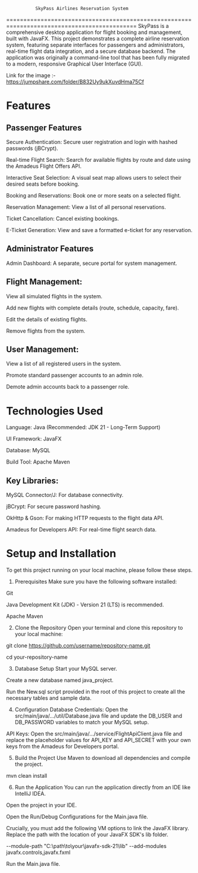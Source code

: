                SkyPass Airlines Reservation System
============================================================================================
SkyPass is a comprehensive desktop application for flight booking and management, built with JavaFX. This project demonstrates a complete airline reservation system, featuring separate interfaces for passengers and administrators, real-time flight data integration, and a secure database backend. The application was originally a command-line tool that has been fully migrated to a modern, responsive Graphical User Interface (GUI).

Link for the image :-   https://jumpshare.com/folder/B832Uy9ukXuvdHma75Cf

                
Features
===========

Passenger Features
----------------------

Secure Authentication: Secure user registration and login with hashed passwords (jBCrypt).

Real-time Flight Search: Search for available flights by route and date using the Amadeus Flight Offers API.

Interactive Seat Selection: A visual seat map allows users to select their desired seats before booking.

Booking and Reservations: Book one or more seats on a selected flight.

Reservation Management: View a list of all personal reservations.

Ticket Cancellation: Cancel existing bookings.

E-Ticket Generation: View and save a formatted e-ticket for any reservation.

Administrator Features
-----------------------------

Admin Dashboard: A separate, secure portal for system management.

Flight Management:
---------------------
View all simulated flights in the system.

Add new flights with complete details (route, schedule, capacity, fare).

Edit the details of existing flights.

Remove flights from the system.

User Management:
---------------------
View a list of all registered users in the system.

Promote standard passenger accounts to an admin role.

Demote admin accounts back to a passenger role.


Technologies Used
========================
Language: Java (Recommended: JDK 21 - Long-Term Support)

UI Framework: JavaFX

Database: MySQL

Build Tool: Apache Maven

Key Libraries:
-----------------

MySQL Connector/J: For database connectivity.

jBCrypt: For secure password hashing.

OkHttp & Gson: For making HTTP requests to the flight data API.

Amadeus for Developers API: For real-time flight search data.


Setup and Installation
=============================
To get this project running on your local machine, please follow these steps.

1. Prerequisites
Make sure you have the following software installed:

Git

Java Development Kit (JDK) - Version 21 (LTS) is recommended.

Apache Maven

2. Clone the Repository
Open your terminal and clone this repository to your local machine:

git clone https://github.com/username/repository-name.git

cd your-repository-name

3. Database Setup
Start your MySQL server.

Create a new database named java_project.

Run the New.sql script provided in the root of this project to create all the necessary tables and sample data.

4. Configuration
Database Credentials: Open the src/main/java/.../util/Database.java file and update the DB_USER and DB_PASSWORD variables to match your MySQL setup.

API Keys: Open the src/main/java/.../service/FlightApiClient.java file and replace the placeholder values for API_KEY and API_SECRET with your own keys from the Amadeus for Developers portal.

5. Build the Project
Use Maven to download all dependencies and compile the project.

mvn clean install

6. Run the Application
You can run the application directly from an IDE like IntelliJ IDEA.

Open the project in your IDE.

Open the Run/Debug Configurations for the Main.java file.

Crucially, you must add the following VM options to link the JavaFX library. Replace the path with the location of your JavaFX SDK's lib folder.

--module-path "C:\path\to\your\javafx-sdk-21\lib" --add-modules javafx.controls,javafx.fxml

Run the Main.java file.
